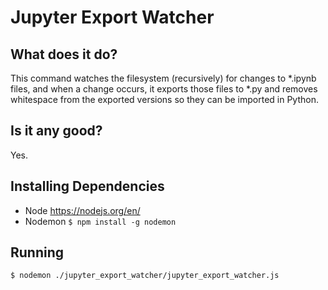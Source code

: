 # Jupyter Export Watcher

## What does it do?
This command watches the filesystem (recursively) for changes to *.ipynb files, and when a change occurs, it exports those files to *.py and removes whitespace from the exported versions so they can be imported in Python.

## Is it any good?
Yes.

## Installing Dependencies
- Node
https://nodejs.org/en/
- Nodemon
`$ npm install -g nodemon`

## Running
`$ nodemon ./jupyter_export_watcher/jupyter_export_watcher.js`
